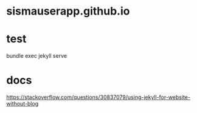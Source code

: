 # sismauserapp.github.io

# test
bundle exec jekyll serve

# docs
https://stackoverflow.com/questions/30837079/using-jekyll-for-website-without-blog